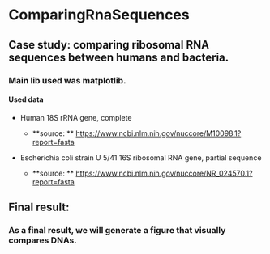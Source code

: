 # ComparingRnaSequences

## Case study: comparing ribosomal RNA sequences between humans and bacteria.

### Main lib used was **matplotlib.**

#### Used data
  * Human 18S rRNA gene, complete
    *  **source: ** https://www.ncbi.nlm.nih.gov/nuccore/M10098.1?report=fasta
  
  * Escherichia coli strain U 5/41 16S ribosomal RNA gene, partial sequence
    *  **source: ** https://www.ncbi.nlm.nih.gov/nuccore/NR_024570.1?report=fasta
  
## Final result:
### As a final result, we will generate a figure that visually compares DNAs.

